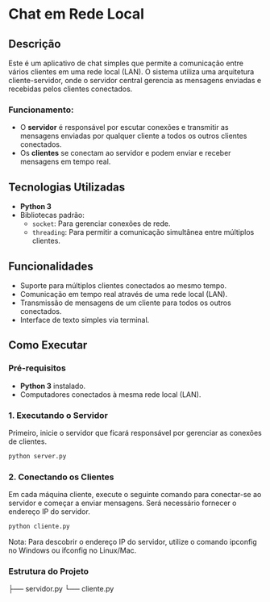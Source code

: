 # Chat em Rede Local

## Descrição

Este é um aplicativo de chat simples que permite a comunicação entre vários clientes em uma rede local (LAN). O sistema utiliza uma arquitetura cliente-servidor, onde o servidor central gerencia as mensagens enviadas e recebidas pelos clientes conectados.

### Funcionamento:
- O **servidor** é responsável por escutar conexões e transmitir as mensagens enviadas por qualquer cliente a todos os outros clientes conectados.
- Os **clientes** se conectam ao servidor e podem enviar e receber mensagens em tempo real.

## Tecnologias Utilizadas
- **Python 3**
- Bibliotecas padrão:
  - `socket`: Para gerenciar conexões de rede.
  - `threading`: Para permitir a comunicação simultânea entre múltiplos clientes.

## Funcionalidades
- Suporte para múltiplos clientes conectados ao mesmo tempo.
- Comunicação em tempo real através de uma rede local (LAN).
- Transmissão de mensagens de um cliente para todos os outros conectados.
- Interface de texto simples via terminal.

## Como Executar

### Pré-requisitos
- **Python 3** instalado.
- Computadores conectados à mesma rede local (LAN).

### 1. Executando o Servidor
Primeiro, inicie o servidor que ficará responsável por gerenciar as conexões de clientes.

```bash
python server.py
```

### 2. Conectando os Clientes

Em cada máquina cliente, execute o seguinte comando para conectar-se ao servidor e começar a enviar mensagens. Será necessário fornecer o endereço IP do servidor.

```bash
python cliente.py
```

Nota: Para descobrir o endereço IP do servidor, utilize o comando ipconfig no Windows ou ifconfig no Linux/Mac.

### Estrutura do Projeto
├── servidor.py
└── cliente.py
